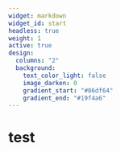 ```yaml
---
widget: markdown
widget_id: start
headless: true
weight: 1
active: true
design:
  columns: "2"
  background:
    text_color_light: false
    image_darken: 0
    gradient_start: "#86df64"
    gradient_end: "#19f4a6"
---
```

# test
